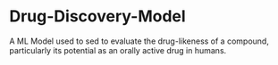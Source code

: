 # Drug-Discovery-Model
A ML Model used to sed to evaluate the drug-likeness of a compound, particularly its potential as an orally active drug in humans.
